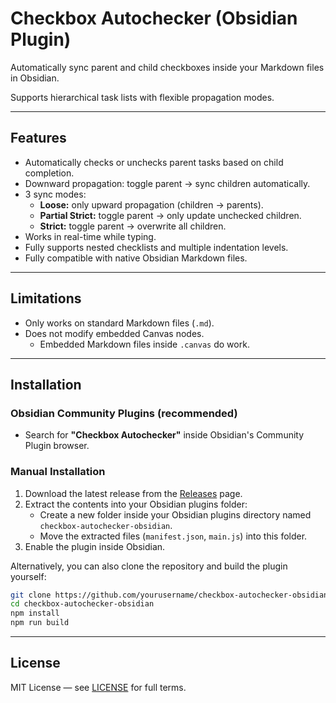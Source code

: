 # Checkbox Autochecker (Obsidian Plugin)

Automatically sync parent and child checkboxes inside your Markdown files in Obsidian.

Supports hierarchical task lists with flexible propagation modes.

---

## Features

- Automatically checks or unchecks parent tasks based on child completion.
- Downward propagation: toggle parent -> sync children automatically.
- 3 sync modes:
  - **Loose:** only upward propagation (children -> parents).
  - **Partial Strict:** toggle parent -> only update unchecked children.
  - **Strict:** toggle parent -> overwrite all children.
- Works in real-time while typing.
- Fully supports nested checklists and multiple indentation levels.
- Fully compatible with native Obsidian Markdown files.

---

## Limitations

- Only works on standard Markdown files (`.md`).
- Does not modify embedded Canvas nodes.
  - Embedded Markdown files inside `.canvas` do work.

---

## Installation

### Obsidian Community Plugins (recommended)

- Search for **"Checkbox Autochecker"** inside Obsidian's Community Plugin browser.

### Manual Installation

1. Download the latest release from the [Releases](https://github.com/klaasklee/checkbox-autochecker-obsidian/releases) page.
2. Extract the contents into your Obsidian plugins folder:
   - Create a new folder inside your Obsidian plugins directory named `checkbox-autochecker-obsidian`.
   - Move the extracted files (`manifest.json`, `main.js`) into this folder.
3. Enable the plugin inside Obsidian.

Alternatively, you can also clone the repository and build the plugin yourself:

```bash
git clone https://github.com/yourusername/checkbox-autochecker-obsidian.git
cd checkbox-autochecker-obsidian
npm install
npm run build
```

---

## License

MIT License — see [LICENSE](LICENSE.txt) for full terms.
